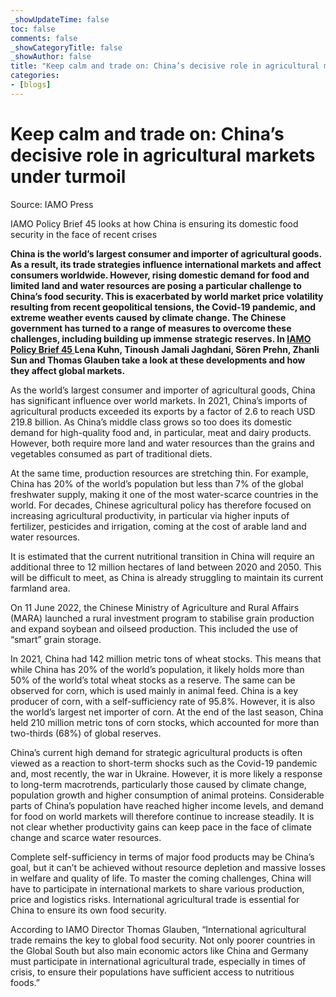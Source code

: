 ```yaml
---
_showUpdateTime: false
toc: false
comments: false
_showCategoryTitle: false
_showAuthor: false
title: "Keep calm and trade on: China’s decisive role in agricultural markets under turmoil"
categories:
- [blogs]
---
```


<div class="col-md-12 ce-bodytext ce-intext">
    <h1>
        Keep calm and trade on: China’s decisive role in agricultural markets
        under turmoil
    </h1>
    <p>Source: IAMO Press</p>
    <p class="subheader">
        IAMO Policy Brief 45 looks at how China is ensuring its domestic food
        security in the face of recent crises
    </p>
    <p>
        <strong>
            China is the world’s largest consumer and importer of agricultural goods.
            As a result, its trade strategies influence international markets and affect
            consumers worldwide. However, rising domestic demand for food and limited
            land and water resources are posing a particular challenge to China’s food
            security. This is exacerbated by world market price volatility resulting
            from recent geopolitical tensions, the Covid-19 pandemic, and extreme weather
            events caused by climate change. The Chinese government has turned to a
            range of measures to overcome these challenges, including building up immense
            strategic reserves. In
            <a href="/fileadmin/user_upload/Bilder_und_Dokumente/05-publikationen/IAMO_Policy_Brief/IAMO_Policy_Brief_45_EN.pdf"
            target="_blank">
                IAMO Policy Brief 45
            </a>
            Lena Kuhn, Tinoush Jamali Jaghdani, Sören Prehn, Zhanli Sun and Thomas
            Glauben take a look at these developments and how they affect global markets.
        </strong>
    </p>
    <p>
        As the world’s largest consumer and importer of agricultural goods, China
        has significant influence over world markets. In 2021, China’s imports
        of agricultural products exceeded its exports by a factor of 2.6 to reach
        USD 219.8 billion. As China’s middle class grows so too does its domestic
        demand for high-quality food and, in particular, meat and dairy products.
        However, both require more land and water resources than the grains and
        vegetables consumed as part of traditional diets.
    </p>
    <p>
        At the same time, production resources are stretching thin. For example,
        China has 20% of the world’s population but less than 7% of the global
        freshwater supply, making it one of the most water-scarce countries in
        the world. For decades, Chinese agricultural policy has therefore focused
        on increasing agricultural productivity, in particular via higher inputs
        of fertilizer, pesticides and irrigation, coming at the cost of arable
        land and water resources.
    </p>
    <p>
        It is estimated that the current nutritional transition in China will
        require an additional three to 12 million hectares of land between 2020
        and 2050. This will be difficult to meet, as China is already struggling
        to maintain its current farmland area.
    </p>
    <p>
        On 11 June 2022, the Chinese Ministry of Agriculture and Rural Affairs
        (MARA) launched a rural investment program to stabilise grain production
        and expand soybean and oilseed production. This included the use of “smart”
        grain storage.
    </p>
    <p>
        In 2021, China had 142 million metric tons of wheat stocks. This means
        that while China has 20% of the world’s population, it likely holds more
        than 50% of the world’s total wheat stocks as a reserve. The same can be
        observed for corn, which is used mainly in animal feed. China is a key
        producer of corn, with a self-sufficiency rate of 95.8%. However, it is
        also the world’s largest net importer of corn. At the end of the last season,
        China held 210 million metric tons of corn stocks, which accounted for
        more than two-thirds (68%) of global reserves.
    </p>
    <p>
        China’s current high demand for strategic agricultural products is often
        viewed as a reaction to short-term shocks such as the Covid-19 pandemic
        and, most recently, the war in Ukraine. However, it is more likely a response
        to long-term macrotrends, particularly those caused by climate change,
        population growth and higher consumption of animal proteins. Considerable
        parts of China’s population have reached higher income levels, and demand
        for food on world markets will therefore continue to increase steadily.
        It is not clear whether productivity gains can keep pace in the face of
        climate change and scarce water resources.
    </p>
    <p>
        Complete self-sufficiency in terms of major food products may be China’s
        goal, but it can’t be achieved without resource depletion and massive losses
        in welfare and quality of life. To master the coming challenges, China
        will have to participate in international markets to share various production,
        price and logistics risks. International agricultural trade is essential
        for China to ensure its own food security.
    </p>
    <p>
        According to IAMO Director Thomas Glauben, “International agricultural
        trade remains the key to global food security. Not only poorer countries
        in the Global South but also main economic actors like China and Germany
        must participate in international agricultural trade, especially in times
        of crisis, to ensure their populations have sufficient access to nutritious
        foods.”
    </p>
</div>
